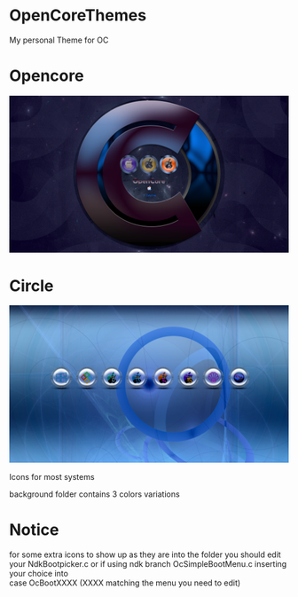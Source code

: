 # OpenCoreThemes

My personal Theme for OC

# Opencore
![Screenshot](Opencore/screenshot.png)

# Circle
![Screenshot](Circles/screenshot.png)

Icons for most systems 

background folder contains 3 colors variations

# Notice 
for some extra icons to show up as they are into the folder
you should edit your NdkBootpicker.c or if using ndk branch OcSimpleBootMenu.c
inserting your choice into     
case OcBootXXXX (XXXX matching the menu you need to edit)
